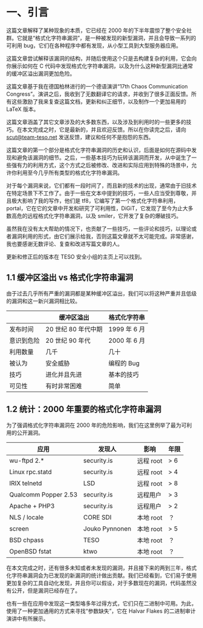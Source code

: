 # 一、引言

这篇文章解释了某种现象的本质，它已经在 2000 年的下半年震惊了整个安全社群。它就是“格式化字符串漏洞”，是一种被发现的新型漏洞，并且会导致一系列的可利用 bug，它们在各种程序中都有发现，从小型工具到大型服务器应用。

这篇文章尝试解释该漏洞的结构，并随后使用这个只是去构建复杂的利用，它会向你展示如何在 C 代码中发现格式化字符串漏洞，以及为什么这种新型漏洞比通常的缓冲区溢出漏洞更加危险。

这篇文章基于我在德国柏林进行的一个德语演讲“17th Chaos Communication Congress”。演讲之后，我收到了无数翻译它的请求，并收到了很多正面反馈。所有这些激励了我来复查这篇文档，更新和纠正细节，以及制作一个更加易用的 LaTeX 版本。

这篇文章涵盖了其它文章涉及的大多数东西，以及涉及到利用时的一些更多的技巧。在本文完成之时，它是最新的，并且欢迎反馈。所以在你读完之后，请向  scut@team-teso.net 发送反馈，建议和任何不是抱怨的东西。

这篇文章的第一个部分是格式化字符串漏洞的历史和认识，后面是如何在源码中发现和避免该漏洞的细节。之后，一些基本技巧为玩转该漏洞而开发，从中诞生了一些强有力的利用方式，这个方式之后被修改、改进和实际应用到特殊的场景中，允许你利用至今几乎所有类型的格式化字符串漏洞。

对于每个漏洞来说，它们都有一段时间了，而且新的技术的出现，通常由于旧技术在特定场景下不工作了。由于一些在文本中提到的技巧，一些人应当受到尊敬，并且极大影响了我的写作，他们是 tf8，它编写了第一个格式化字符串利用，portal，它在它的文章中开发和研究了可利用性，DiGiT，它发现了至今为止大多数高危的远程格式化字符串漏洞，以及 smiler，它开发了复杂的爆破技巧。

虽然我在没有太大帮助的情况下，也贡献了一些技巧，一些评论和技巧，以理论或者漏洞利用的形式，由它们展示给我，否则这篇文章就不太可能完成。非常感谢，我也要感谢无数评论、复查和改进写篇文章的人。

更新和修正后的版本在 TESO 安全小组的主页上可以找到。

## 1.1 缓冲区溢出 vs 格式化字符串漏洞

由于过去几乎所有严重的漏洞都是某种缓冲区溢出，我们可以将这种严重并且低级的漏洞和这一新兴漏洞相比较。

| | 缓冲区溢出 | 格式化字符串 |
| --- | --- | --- |
| 发布时间 | 20 世纪 80 年代中期 | 1999 年 6 月 |
| 意识到危险 | 20 世纪 90 年代 | 2000 年 6 月 |
| 利用数量 | 几千 | 几十 |
| 被认为 | 安全威胁 | 编程的 Bug |
| 技巧 | 进化并且先进 | 基本的技巧 |
| 可见性 | 有时非常困难 | 简单 |

## 1.2 统计：2000 年重要的格式化字符串漏洞

为了强调格式化字符串漏洞在 2000 年的危险影响，我们在这里例举了最为可利用的公开漏洞。

| 应用 | 发现人 | 影响 | 年限 |
| --- | --- | --- | --- |
| wu-ftpd 2.* | security.is | 远程 root | > 6 |
| Linux rpc.statd | security.is | 远程 root | > 4 |
| IRIX telnetd | LSD | 远程 root | > 8 |
| Qualcomm Popper 2.53 | security.is | 远程用户 | > 3 |
| Apache + PHP3 | security.is | 远程用户 | > 2 |
| NLS / locale | CORE SDI | 本地 root | ？ |
| screen | Jouko Pynnonen | 本地 root | > 5 |
| BSD chpass | TESO | 本地 root | ？ |
| OpenBSD fstat | ktwo | 本地 root | ？ |

在本文完成之时，还有很多未知或者未发现的漏洞，并且接下来的两到三年，格式化字符串漏洞会为已发现的新漏洞的统计做出贡献。我们已经看到，它们易于使用更加复杂的工具自动化发现，并且你可以假设，对于多数现在的漏洞，代码虽然没有公开，但是漏洞已经存在了。

也有一些在应用中发现这一类型咯多年过得方式，它们只在二进制中可用。为此，使用了一种更加通用的方式来寻找“参数缺失”，它在 Halvar Flakes 的二进制审计演讲中有所展示。
